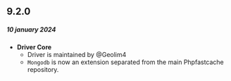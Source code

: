 ## 9.2.0
##### 10 january 2024
- __Driver Core__
    - Driver is maintained by @Geolim4
    - `Mongodb` is now an extension separated from the main Phpfastcache repository.
